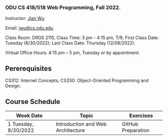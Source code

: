 ### ODU CS 418/518 Web Programming, Fall 2022.
Instructor: [Jian Wu](https://www.cs.odu.edu/~jwu/)

Email: jwu@cs.odu.edu

Class Room: DRGS 2115, Class Time: 3 pm - 4:15 pm, T/R;  First Class Date: Tuesday (8/30/2022);  Last Class Date: Thursday (12/08/2022).

Virtual Office Hours: 4:15 pm – 5 pm, Tuesday or by appointment.

## Pererequisites 
CS312: Internet Concepts;
CS330: Object-Oriented Programming and Design.

## Course Schedule 

| Week Date	    		| Topic         | Exercises
| ------------- 		| ------------- | -------------
| 1 Tuesday, 8/30/2022  | Introduction and Web Architecture  | GitHub Preparation

